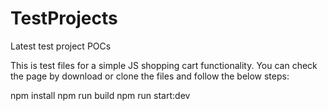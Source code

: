 # TestProjects
Latest test project POCs 

This is test files for a simple JS shopping cart functionality. 
You can check the page by download or clone the files and follow the below steps: 

npm install 
npm run build
npm run start:dev


